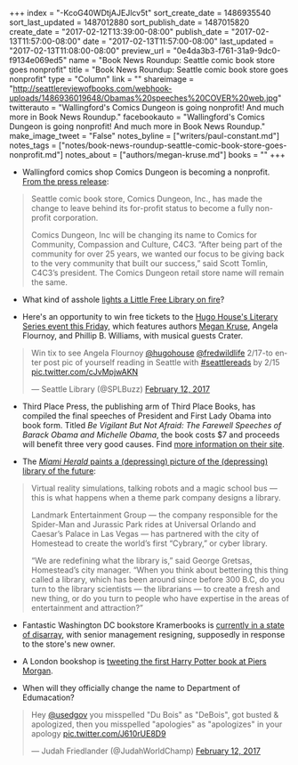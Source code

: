 +++
index = "-KcoG40WDtjAJEJlcv5t"
sort_create_date = 1486935540
sort_last_updated = 1487012880
sort_publish_date = 1487015820
create_date = "2017-02-12T13:39:00-08:00"
publish_date = "2017-02-13T11:57:00-08:00"
date = "2017-02-13T11:57:00-08:00"
last_updated = "2017-02-13T11:08:00-08:00"
preview_url = "0e4da3b3-f761-31a9-9dc0-f9134e069ed5"
name = "Book News Roundup: Seattle comic book store goes nonprofit"
title = "Book News Roundup: Seattle comic book store goes nonprofit"
type = "Column"
link = ""
shareimage = "http://seattlereviewofbooks.com/webhook-uploads/1486936019648/Obamas%20speeches%20COVER%20web.jpg"
twitterauto = "Wallingford's Comics Dungeon is going nonprofit! And much more in Book News Roundup."
facebookauto = "Wallingford's Comics Dungeon is going nonprofit! And much more in Book News Roundup."
make_image_tweet = "False"
notes_byline = ["writers/paul-constant.md"]
notes_tags = ["notes/book-news-roundup-seattle-comic-book-store-goes-nonprofit.md"]
notes_about = ["authors/megan-kruse.md"]
books = ""
+++
* Wallingford comics shop Comics Dungeon is becoming a nonprofit. [From the press release](http://www.c4c3.org/2017/02/press-release-february-13-2017/):

<blockquote><p>Seattle comic book store, Comics Dungeon, Inc., has made the change to leave behind its for-profit status to become a fully non-profit corporation.</p>

<p>Comics Dungeon, Inc will be changing its name to Comics for Community, Compassion and Culture, C4C3. “After being part of the community for over 25 years, we wanted our focus to be giving back to the very community that built our success,” said Scott Tomlin, C4C3’s president. The Comics Dungeon retail store name will remain the same.</p></blockquote>

* What kind of asshole [lights a Little Free Library on fire](http://www.capitolhillseattle.com/2017/02/puny-act-of-evil-little-free-library-burns-outside-miller-community-center/)?

* Here's an opportunity to win free tickets to the [Hugo House's Literary Series event this Friday](https://hugohouse.org/event/lit-series-angela-flournoy-megan-kruse-phillip-b-williams/), which features authors [Megan Kruse](http://www.seattlereviewofbooks.com/authors/megan-kruse/), Angela Flournoy, and Phillip B. Williams, with musical guests Crater.

<blockquote class="twitter-tweet" data-lang="en"><p lang="en" dir="ltr">Win tix to see Angela Flournoy <a href="https://twitter.com/HugoHouse">@hugohouse</a> <a href="https://twitter.com/fredwildlife">@fredwildlife</a> 2/17-to enter post pic of yourself reading in Seattle with <a href="https://twitter.com/hashtag/seattlereads?src=hash">#seattlereads</a> by 2/15 <a href="https://t.co/cJvMpjwAKN">pic.twitter.com/cJvMpjwAKN</a></p>&mdash; Seattle Library (@SPLBuzz) <a href="https://twitter.com/SPLBuzz/status/830874368599154688">February 12, 2017</a></blockquote> 

* Third Place Press, the publishing arm of Third Place Books, has compiled the final speeches of President and First Lady Obama into book form. Titled *Be Vigilant But Not Afraid: The Farewell Speeches of Barack Obama and Michelle Obama*, the book costs $7 and proceeds will benefit three very good causes. Find [more information on their site](http://www.thirdplacebooks.com/BeVigilantButNotAfraid).

* The [*Miami Herald* paints a (depressing) picture of the (depressing) library of the future](http://www.miamiherald.com/news/local/community/miami-dade/homestead/article131350924.html):

<blockquote><p>Virtual reality simulations, talking robots and a magic school bus — this is what happens when a theme park company designs a library.</p>

<p>Landmark Entertainment Group — the company responsible for the Spider-Man and Jurassic Park rides at Universal Orlando and Caesar’s Palace in Las Vegas — has partnered with the city of Homestead to create the world’s first “Cybrary,” or cyber library.</p>

<p>“We are redefining what the library is,” said George Gretsas, Homestead’s city manager. “When you think about bettering this thing called a library, which has been around since before 300 B.C, do you turn to the library scientists — the librarians — to create a fresh and new thing, or do you turn to people who have expertise in the areas of entertainment and attraction?”</p></blockquote>

* Fantastic Washington DC bookstore Kramerbooks is [currently in a state of disarray](https://www.washingtonpost.com/business/capitalbusiness/management-team-at-kramerbooks-quits-as-new-owners-changes-take-hold/2017/02/12/7a089560-ef05-11e6-9973-c5efb7ccfb0d_story.html?utm_term=.c44d503204dd), with senior management resigning, supposedly in response to the store's new owner.

* A London bookshop is [tweeting the first Harry Potter book at Piers Morgan](https://www.buzzfeed.com/ikrd/a-bookshop-is-tweeting-the-entire-harry-potter-book?bftw&utm_term=4ldqpgc#4ldqpgc). 

* When will they officially change the name to Department of Edumacation?

<blockquote class="twitter-tweet" data-lang="en"><p lang="en" dir="ltr">Hey <a href="https://twitter.com/usedgov">@usedgov</a> you misspelled &quot;Du Bois&quot; as &quot;DeBois&quot;, got busted &amp; apologized, then you misspelled &quot;apologies&quot; as &quot;apologizes&quot; in your apology <a href="https://t.co/J610rUE8D9">pic.twitter.com/J610rUE8D9</a></p>&mdash; Judah Friedlander (@JudahWorldChamp) <a href="https://twitter.com/JudahWorldChamp/status/830839645365755904">February 12, 2017</a></blockquote>

